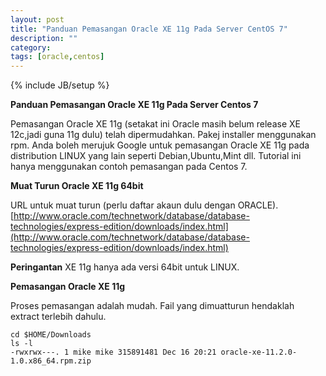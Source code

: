 ```yaml
---
layout: post
title: "Panduan Pemasangan Oracle XE 11g Pada Server CentOS 7"
description: ""
category: 
tags: [oracle,centos]
---
```

{% include JB/setup %}


**Panduan Pemasangan Oracle XE 11g Pada Server Centos 7**

Pemasangan Oracle XE 11g (setakat ini Oracle masih belum release XE 12c,jadi guna 11g dulu) telah dipermudahkan. Pakej installer menggunakan rpm. Anda boleh
merujuk Google untuk pemasangan Oracle XE 11g pada distribution LINUX yang lain seperti Debian,Ubuntu,Mint dll. 
Tutorial ini hanya menggunakan contoh pemasangan pada Centos 7.

**Muat Turun Oracle XE 11g 64bit**

URL untuk muat turun (perlu daftar akaun dulu dengan ORACLE). 
[http://www.oracle.com/technetwork/database/database-technologies/express-edition/downloads/index.html](http://www.oracle.com/technetwork/database/database-technologies/express-edition/downloads/index.html)

**Peringantan** XE 11g hanya ada versi 64bit untuk LINUX. 


**Pemasangan Oracle XE 11g**

Proses pemasangan adalah mudah. Fail yang dimuatturun hendaklah extract terlebih dahulu.

```
cd $HOME/Downloads
ls -l
-rwxrwx---. 1 mike mike 315891481 Dec 16 20:21 oracle-xe-11.2.0-1.0.x86_64.rpm.zip
```

